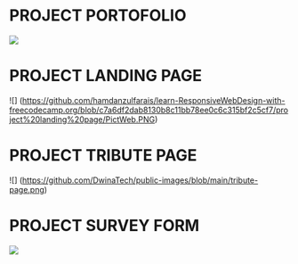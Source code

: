 
# PROJECT PORTOFOLIO
![](https://github.com/hamdanzulfarais/learn-ResponsiveWebDesign-with-freecodecamp.org/blob/6b6431356a00817fc8e38ee28f07cf852c5b7e7c/project%20web%20portofolio/SS.PNG)

# PROJECT LANDING PAGE
![] (https://github.com/hamdanzulfarais/learn-ResponsiveWebDesign-with-freecodecamp.org/blob/c7a6df2dab8130b8c11bb78ee0c6c315bf2c5cf7/project%20landing%20page/PictWeb.PNG)

# PROJECT TRIBUTE PAGE
![] (https://github.com/DwinaTech/public-images/blob/main/tribute-page.png)

# PROJECT SURVEY FORM
![](https://github.com/hamdanzulfarais/public-image/blob/485971c7707ac24472a357080099c889e359e5c0/Project-survey-form/survey-form.PNG)
